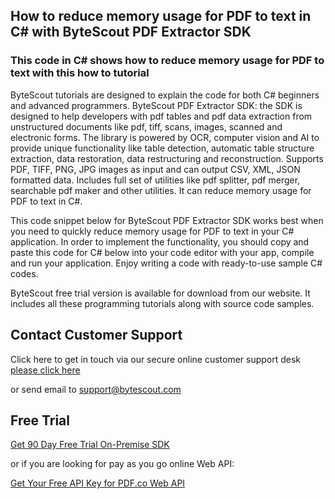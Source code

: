 ## How to reduce memory usage for PDF to text in C# with ByteScout PDF Extractor SDK

### This code in C# shows how to reduce memory usage for PDF to text with this how to tutorial

ByteScout tutorials are designed to explain the code for both C# beginners and advanced programmers. ByteScout PDF Extractor SDK: the SDK is designed to help developers with pdf tables and pdf data extraction from unstructured documents like pdf, tiff, scans, images, scanned and electronic forms. The library is powered by OCR, computer vision and AI to provide unique functionality like table detection, automatic table structure extraction, data restoration, data restructuring and reconstruction. Supports PDF, TIFF, PNG, JPG images as input and can output CSV, XML, JSON formatted data. Includes full set of utilities like pdf splitter, pdf merger, searchable pdf maker and other utilities. It can reduce memory usage for PDF to text in C#.

This code snippet below for ByteScout PDF Extractor SDK works best when you need to quickly reduce memory usage for PDF to text in your C# application. In order to implement the functionality, you should copy and paste this code for C# below into your code editor with your app, compile and run your application. Enjoy writing a code with ready-to-use sample C# codes.

ByteScout free trial version is available for download from our website. It includes all these programming tutorials along with source code samples.

## Contact Customer Support

Click here to get in touch via our secure online customer support desk [please click here](https://bytescout.zendesk.com/hc/en-us/requests/new?subject=ByteScout%20PDF%20Extractor%20SDK%20Question)

or send email to [support@bytescout.com](mailto:support@bytescout.com?subject=ByteScout%20PDF%20Extractor%20SDK%20Question) 

## Free Trial

[Get 90 Day Free Trial On-Premise SDK](https://bytescout.com/download/web-installer?utm_source=github-readme)

or if you are looking for pay as you go online Web API:

[Get Your Free API Key for PDF.co Web API](https://pdf.co/documentation/api?utm_source=github-readme)